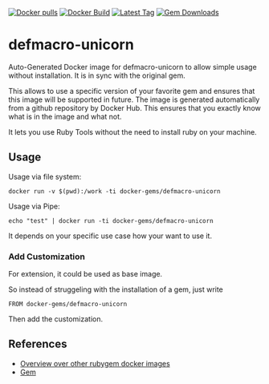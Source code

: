 [![Docker pulls](https://img.shields.io/docker/pulls/rubygem/defmacro-unicorn.svg)](https://hub.docker.com/r/rubygem/defmacro-unicorn/)
[![Docker Build](https://img.shields.io/docker/automated/rubygem/defmacro-unicorn.svg)](https://hub.docker.com/r/rubygem/defmacro-unicorn/)
[![Latest Tag](https://img.shields.io/github/tag/docker-rubygem/defmacro-unicorn.svg)](https://hub.docker.com/r/rubygem/defmacro-unicorn/)
[![Gem Downloads](https://img.shields.io/gem/dt/defmacro-unicorn.svg)](https://rubygems.org/gems/defmacro-unicorn/)
# defmacro-unicorn

Auto-Generated Docker image for defmacro-unicorn to allow simple usage without installation.
It is in sync with the original gem.

This allows to use a specific version of your favorite gem and ensures that this image will be supported in future.
The image is generated automatically from a github repository by Docker Hub.
This ensures that you exactly know what is in the image and what not.

It lets you use Ruby Tools without the need to install ruby on your machine.

## Usage

Usage via file system:

`docker run -v $(pwd):/work -ti docker-gems/defmacro-unicorn`

Usage via Pipe:

`echo "test" | docker run -ti docker-gems/defmacro-unicorn`

It depends on your specific use case how your want to use it.

### Add Customization

For extension, it could be used as base image.

So instead of struggeling with the installation of a gem, just write

`FROM docker-gems/defmacro-unicorn`

Then add the customization.

## References

 - [Overview over other rubygem docker images](https://github.com/thinkbot/docker-rubygem)
 - [Gem](https://rubygems.org/gems/defmacro-unicorn/)
